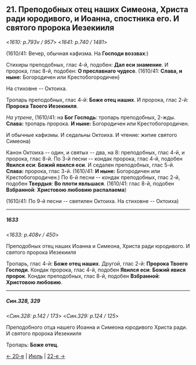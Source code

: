 
## 21. Преподобных отец наших Симеона, Христа ради юродивого, и Иоанна, спостника его. И святого пророка Иезекииля

<*1610: p.793v / 957*>
<*1641: p.740 / 1481*>

(1610/41: Вечер, обычная кафизма. На **Господи воззвах**:)

Стихиры преподобных, глас 4-й, подобен: **Дал еси знамение**. И пророка, глас 8-й, 
подобен: **О преславнаго чудесе**.
(1610/41: **Слава, и ныне:** Богородичен или Крестобогородичен)

На стиховне -- Октоиха. 

Тропарь преподобных, глас 4-й: **Боже отец наших**. 
И пророка, глас 2-й: **Пророка Твоего Иезекииля**.

*На утрене*, (1610/41: на **Бог Господь**: тропарь преподобных, 2-жды. 
**Слава:** тропарь пророка. **И ныне:** Богородичен или Крестобогородичен.

И обычные кафизмы. И седальны Октоиха. И чтение: житие святого Симеона)

Канон Октоиха -- один, и святых -- два, на 8: преподобных, глас 4-й, и пророка, глас 8-й. 
По 3-й песни -- кондак пророка, глас 4-й, подобен **Явился еси**: **Божий явился еси**. 
И седален преподобных, глас 5-й. **Слава:** пророка, глас 3-й. 
(1610/41: **И ныне:** Богородичен или Крестобогородичен.)
По 6-й песни -- кондак преподобных, глас 2-й, подобен **Твердыя**: **Во плоти явльшася**.
(1610/41: глас 8-й, подобен **Взбранной**: **Христовою любовию распалаема**)

(1610/41: По 9-й песни -- светилен Октоиха. На стиховне -- Октоиха)

---

##### 1633

<*1633: p.408v / 450*>

Преподобных отец наших Иоанна и Симеона, Христа ради юродивого. И святого пророка Иезекииля

Тропарь, глас 4-й: **Боже отец наших**. Другой, глас 2-й: **Пророка Твоего Господи**. 
Кондак пророка, глас 4-й, подобен **Явился еси**: **Божий явися пророк**. 
Кондак преподобных, глас 8-й, подобен **Взбранной**: **Христовою любовию**. 

---

##### Син.328, 329

<*Син.328: p.142 / 173*>
<*Син.329: p.124 / 125*>

Преподобного отца нашего Иоанна и Симеона юродивого Христа ради. И святого пророка Иезекииля

Тропарь: **Боже отец**. 

[← 20-е](07_20_SAB.ru.md) | [Июль](README.md#21-й) | [22-е →](07_22_SAB.ru.md)
